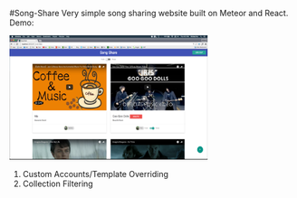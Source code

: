 #Song-Share
Very simple song sharing website built on Meteor and React.
Demo:

<img src="public/app_image.png" width='350' height="220" />

1. Custom Accounts/Template Overriding
2. Collection Filtering
